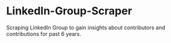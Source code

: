 # LinkedIn-Group-Scraper
Scraping LinkedIn Group to gain insights about contributors and contributions for past 6 years.
